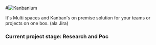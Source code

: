 #![Kanbanium](http://techbuzzz.me/assets/img/kanbanium/Kanbanium_logo.png)

It's Multi spaces and Kanban's on premise solution for your teams or projects on one box.
(ala Jira)

### Current project stage: Research and Poc

